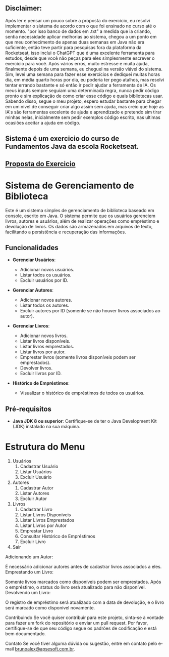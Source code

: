 ## Disclaimer:
  Após ler e pensar um pouco sobre a proposta do exercício, eu resolvi implementar o sistema de acordo com o que foi ensinado no curso até o momento. "por isso banco de dados em .txt" a medida que ia criando, sentia necessidade 
  aplicar melhorias ao sistema, chegou a um ponto em que meu conhecimento de apenas duas semanas em Java não era suficiente, então teve partir para pesquisas fora da plataforma da Rocketseat, isso inclui o ChatGPT que é uma excelente
  ferramenta para estudos, desde que você não peças para eles simplesmente escrever o exercício para você. Após vários erros, muito estresse e muita ajuda, finalmente depois de uma semana, eu cheguei na versão viável do sistema. 
  Sim, levei uma semana para fazer esse exercícios e dediquei muitas horas dia, em média quarto horas por dia, eu poderia ter pego atalhos, mas resolvi tentar errando bastante e só então ir pedir ajudar a ferramenta de IA.
  Os meus inputs sempre seguiam uma determinada regra, nunca pedir código pronto e sim explicação de como criar esse código e quais bibliotecas usar.
  Sabendo disso, segue o meu projeto, espero estudar bastante para chegar em um nível de conseguir criar algo assim sem ajuda, mas creio que hoje as IA's são ferramentas excelente de ajuda e aprendizado e pretendo sim tirar minhas
  nelas, inicialmente sem pedir exemplos código escrito, nas ultimas ocasiões aceitar a ajuda em código.


## Sistema é um exercicio do curso de Fundamentos Java da escola Rocketseat.
## [Proposta do Exercicio](https://efficient-sloth-d85.notion.site/Desafio-Sistema-de-Livraria-5af3421be6384b4e87dcff80897e9efb)
  
# Sistema de Gerenciamento de Biblioteca

Este é um sistema simples de gerenciamento de biblioteca baseado em console, escrito em Java. O sistema permite que os usuários gerenciem livros, autores e usuários, além de realizar operações como empréstimo e devolução de livros. Os dados são armazenados em arquivos de texto, facilitando a persistência e recuperação das informações.

## Funcionalidades

- **Gerenciar Usuários**: 
  - Adicionar novos usuários.
  - Listar todos os usuários.
  - Excluir usuários por ID.
  
- **Gerenciar Autores**: 
  - Adicionar novos autores.
  - Listar todos os autores.
  - Excluir autores por ID (somente se não houver livros associados ao autor).
  
- **Gerenciar Livros**: 
  - Adicionar novos livros.
  - Listar livros disponíveis.
  - Listar livros emprestados.
  - Listar livros por autor.
  - Emprestar livros (somente livros disponíveis podem ser emprestados).
  - Devolver livros.
  - Excluir livros por ID.
  
- **Histórico de Empréstimos**: 
  - Visualizar o histórico de empréstimos de todos os usuários.


## Pré-requisitos

- **Java JDK 8 ou superior**: Certifique-se de ter o Java Development Kit (JDK) instalado na sua máquina.

# Estrutura do Menu

1. Usuários
   1. Cadastrar Usuário
   2. Listar Usuários
   3. Excluir Usuário
2. Autores
   1. Cadastrar Autor
   2. Listar Autores
   3. Excluir Autor
3. Livros
   1. Cadastrar Livro
   2. Listar Livros Disponíveis
   3. Listar Livros Emprestados
   4. Listar Livros por Autor
   5. Emprestar Livro
   6. Consultar Histórico de Empréstimos
   7. Excluir Livro
4. Sair

Adicionando um Autor:

É necessário adicionar autores antes de cadastrar livros associados a eles.
Emprestando um Livro:

Somente livros marcados como disponíveis podem ser emprestados. Após o empréstimo, o status do livro será atualizado para não disponível.
Devolvendo um Livro:

O registro de empréstimo será atualizado com a data de devolução, e o livro será marcado como disponível novamente.

Contribuindo
Se você quiser contribuir para este projeto, sinta-se à vontade para fazer um fork do repositório e enviar um pull request. Por favor, certifique-se de que seu código segue os padrões de codificação e está bem documentado.

Contato
Se você tiver alguma dúvida ou sugestão, entre em contato pelo e-mail brunoalex@apsesoft.com.br.
